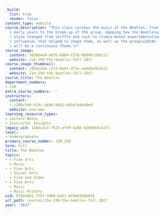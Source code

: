 ```yaml
---
_build:
  list: true
  render: false
content_type: website
course_description: "This class surveys the music of the Beatles, from the band\u2019\
  s early years to the break-up of the group, mapping how the Beatle\u2019s musical\
  \ style changed from skiffle and rock to studio-based experimentation. Cultural\
  \ influences that helped to shape them, as well as the group\u2019s influence worldwide,\
  \ will be a continuous theme.\n"
course_image:
  content: f036b4e9-de7b-6804-f376-90090cd9b112
  website: 21m-299-the-beatles-fall-2017
course_image_thumbnail:
  content: c05b52e6-c272-0a91-df5e-a4ddbe9b2e12
  website: 21m-299-the-beatles-fall-2017
course_title: The Beatles
department_numbers:
- 21M
extra_course_numbers: ''
instructors:
  content:
  - c20bc540-62dc-a600-b061-045e7dde40e9
  website: ocw-www
learning_resource_types:
- Lecture Notes
- Instructor Insights
legacy_uid: 148dcac4-7b23-afe9-420b-82d95b6c437c
level:
- Undergraduate
primary_course_number: 21M.299
term: Fall
title: The Beatles
topics:
- - Fine Arts
  - Music
- - Fine Arts
  - Visual Arts
  - Film and Video
- - Fine Arts
  - Music
  - Music History
uid: 9702d491-ff5f-4968-b561-bf8e03d4b078
url_path: courses/21m-299-the-beatles-fall-2017
year: '2017'
---
```

